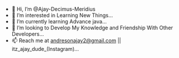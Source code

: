 - 👋 Hi, I’m @Ajay-Decimus-Meridius
- 👀 I’m interested in Learning New Things...
- 🌱 I’m currently learning Advance java...
- 💞️ I’m looking to Develop My Knowledge and Friendship With Other Developers...
- 📫 Reach me at andresonajay2@gmail.com || itz_ajay_dude_(Instagram)...



<!---
Ajay-Decimus-Meridius/Ajay-Decimus-Meridius is a ✨ special ✨ repository because its `README.md` (this file) appears on your GitHub profile.
You can click the Preview link to take a look at your changes.
--->
